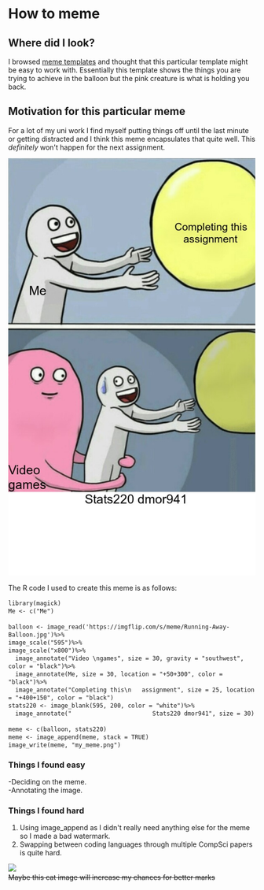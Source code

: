 # **How to meme**  
## Where did I look?  

I browsed [meme templates](https://imgflip.com/memetemplates) and thought that this particular template might be easy to work with. Essentially this template shows the things you are trying to achieve in the balloon but the pink creature is what is holding you back.
## Motivation for this particular meme  

For a lot of my uni work I find myself putting things off until the last minute or getting distracted and I think this meme encapsulates that quite well. This *definitely* won't happen for the next assignment.  


![](my_meme.png)

The R code I used to create this meme is as follows:

```
library(magick)
Me <- c("Me")

balloon <- image_read('https://imgflip.com/s/meme/Running-Away-Balloon.jpg')%>%
image_scale("595")%>%
image_scale("x800")%>%
  image_annotate("Video \ngames", size = 30, gravity = "southwest", color = "black")%>%
  image_annotate(Me, size = 30, location = "+50+300", color = "black")%>%
  image_annotate("Completing this\n   assignment", size = 25, location = "+400+150", color = "black")
stats220 <- image_blank(595, 200, color = "white")%>%
  image_annotate("                       Stats220 dmor941", size = 30)

meme <- c(balloon, stats220)
meme <- image_append(meme, stack = TRUE)
image_write(meme, "my_meme.png")

```
### Things I found easy  
-Deciding on the meme.  
-Annotating the image. 
### Things I found hard
1. Using image_append as I didn't really need anything else for the meme so I made a bad watermark.
2. Swapping between coding languages through multiple CompSci papers is quite hard.

![](https://cdn.mos.cms.futurecdn.net/2a936d751de8a5f94da59df406518508-480-80.jpg)  
~~Maybe this cat image will increase my chances for better marks~~
